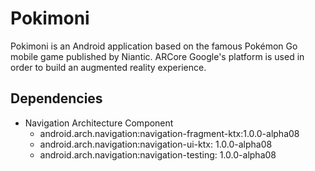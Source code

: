 # Pokimoni
Pokimoni is an Android application based on the famous Pokémon Go mobile game published by Niantic. ARCore Google's platform is used in order to build an augmented reality experience. 

## Dependencies
- Navigation Architecture Component
  - android.arch.navigation:navigation-fragment-ktx:1.0.0-alpha08
  - android.arch.navigation:navigation-ui-ktx: 1.0.0-alpha08
  - android.arch.navigation:navigation-testing: 1.0.0-alpha08

